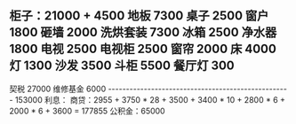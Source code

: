 
柜子：21000 + 4500
地板 7300
桌子 2500
窗户 1800
砸墙 2000
洗烘套装 7300
冰箱 2500
净水器 1800
电视 2500
电视柜 2500
窗帘 2000
床 4000
灯 1300
沙发 3500
斗柜 5500
餐厅灯 300
---------------------------------------------------
契税 27000
维修基金 6000
--------------------------------------------------- 153000
利息： 
商贷：2955 + 3750 * 28 + 3500 + 3400 * 10 + 2800 * 6 + 2000 * 6 + 3600 = 177855
公积金：65000

